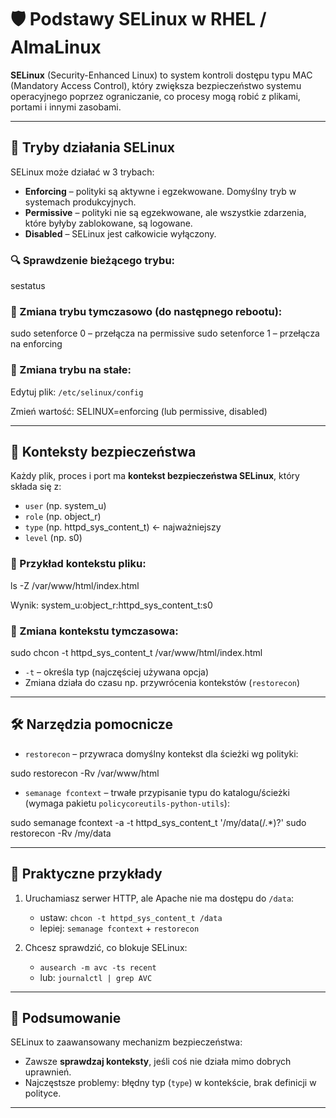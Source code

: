# 🛡️ Podstawy SELinux w RHEL / AlmaLinux

**SELinux** (Security-Enhanced Linux) to system kontroli dostępu typu MAC (Mandatory Access Control), który zwiększa bezpieczeństwo systemu operacyjnego poprzez ograniczanie, co procesy mogą robić z plikami, portami i innymi zasobami.

---

## 📌 Tryby działania SELinux

SELinux może działać w 3 trybach:

* **Enforcing** – polityki są aktywne i egzekwowane. Domyślny tryb w systemach produkcyjnych.
* **Permissive** – polityki nie są egzekwowane, ale wszystkie zdarzenia, które byłyby zablokowane, są logowane.
* **Disabled** – SELinux jest całkowicie wyłączony.

### 🔍 Sprawdzenie bieżącego trybu:

sestatus

### 🔧 Zmiana trybu tymczasowo (do następnego rebootu):

sudo setenforce 0  – przełącza na permissive
sudo setenforce 1  – przełącza na enforcing

### 📝 Zmiana trybu na stałe:

Edytuj plik:
`/etc/selinux/config`

Zmień wartość:
SELINUX=enforcing
(lub permissive, disabled)

---

## 🧱 Konteksty bezpieczeństwa

Każdy plik, proces i port ma **kontekst bezpieczeństwa SELinux**, który składa się z:

* `user` (np. system\_u)
* `role` (np. object\_r)
* `type` (np. httpd\_sys\_content\_t) ← najważniejszy
* `level` (np. s0)

### 📂 Przykład kontekstu pliku:

ls -Z /var/www/html/index.html

Wynik:
system\_u\:object\_r\:httpd\_sys\_content\_t\:s0

### 🔧 Zmiana kontekstu tymczasowa:

sudo chcon -t httpd\_sys\_content\_t /var/www/html/index.html

* `-t` – określa typ (najczęściej używana opcja)
* Zmiana działa do czasu np. przywrócenia kontekstów (`restorecon`)

---

## 🛠️ Narzędzia pomocnicze

* `restorecon` – przywraca domyślny kontekst dla ścieżki wg polityki:

sudo restorecon -Rv /var/www/html

* `semanage fcontext` – trwałe przypisanie typu do katalogu/ścieżki (wymaga pakietu `policycoreutils-python-utils`):

sudo semanage fcontext -a -t httpd\_sys\_content\_t '/my/data(/.\*)?'
sudo restorecon -Rv /my/data

---

## 📝 Praktyczne przykłady

1. Uruchamiasz serwer HTTP, ale Apache nie ma dostępu do `/data`:

   * ustaw: `chcon -t httpd_sys_content_t /data`
   * lepiej: `semanage fcontext` + `restorecon`

2. Chcesz sprawdzić, co blokuje SELinux:

   * `ausearch -m avc -ts recent`
   * lub: `journalctl | grep AVC`

---

## 🧠 Podsumowanie

SELinux to zaawansowany mechanizm bezpieczeństwa:

* Zawsze **sprawdzaj konteksty**, jeśli coś nie działa mimo dobrych uprawnień.
* Najczęstsze problemy: błędny typ (`type`) w kontekście, brak definicji w polityce.

---

